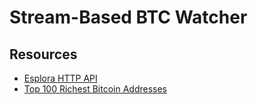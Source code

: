 # Stream-Based BTC Watcher

## Resources
- [Esplora HTTP API](https://github.com/blockstream/esplora/blob/master/API.md)
- [Top 100 Richest Bitcoin Addresses](https://bitinfocharts.com/top-100-richest-bitcoin-addresses.html?utm_source=chatgpt.com)
